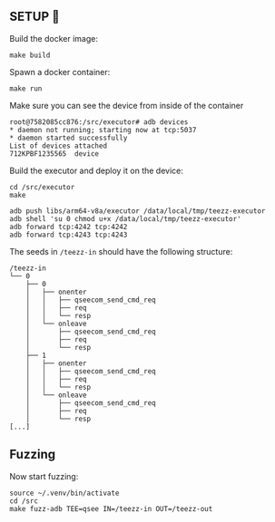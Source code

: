 
## SETUP :wrench:

Build the docker image:
```
make build
```

Spawn a docker container:
```
make run
```

Make sure you can see the device from inside of the container
```
root@7582085cc876:/src/executor# adb devices
* daemon not running; starting now at tcp:5037
* daemon started successfully
List of devices attached
712KPBF1235565  device
```

Build the executor and deploy it on the device:
```
cd /src/executor
make

adb push libs/arm64-v8a/executor /data/local/tmp/teezz-executor
adb shell 'su 0 chmod u+x /data/local/tmp/teezz-executor'
adb forward tcp:4242 tcp:4242
adb forward tcp:4243 tcp:4243
```

The seeds in `/teezz-in` should have the following structure:
```
/teezz-in
└── 0
    ├── 0
    │   ├── onenter
    │   │   ├── qseecom_send_cmd_req
    │   │   ├── req
    │   │   └── resp
    │   └── onleave
    │       ├── qseecom_send_cmd_req
    │       ├── req
    │       └── resp
    ├── 1
    │   ├── onenter
    │   │   ├── qseecom_send_cmd_req
    │   │   ├── req
    │   │   └── resp
    │   └── onleave
    │       ├── qseecom_send_cmd_req
    │       ├── req
    │       └── resp
[...]
```

## Fuzzing

Now start fuzzing:
```
source ~/.venv/bin/activate
cd /src
make fuzz-adb TEE=qsee IN=/teezz-in OUT=/teezz-out
```

